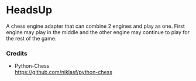 # HeadsUp
A chess engine adapter that can combine 2 engines and play as one. First engine may play in the middle and the other engine may continue to play for the rest of the game.

### Credits
* Python-Chess  
https://github.com/niklasf/python-chess
